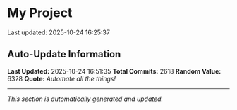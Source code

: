 # My Project


Last updated: 2025-10-24 16:25:37

































































































































































































































































































































































































































































































































































































































































































































































































































































































































































































































































































































































































































































































































































































































































































































































































































































































































































































































































































































































































































































































































































































































































































































































































































































































































































































































































































































































































































































































































































































































































































































## Auto-Update Information

**Last Updated:** 2025-10-24 16:51:35
**Total Commits:** 2618
**Random Value:** 6328
**Quote:** _Automate all the things!_

---
_This section is automatically generated and updated._